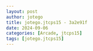 ```yaml
---
layout: post
author: jotego
title: jotego.jtcps15 - 3a2e91f
date: 2024-09-06
categories: [Arcade, jtcps15]
tags: [jotego.jtcps15]
---
```


